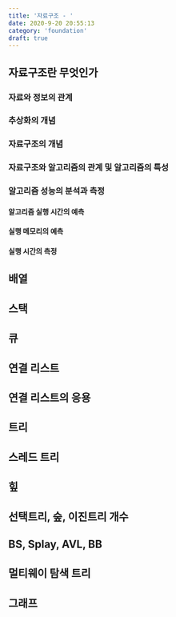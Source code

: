 ```yaml
---
title: '자료구조 - '
date: 2020-9-20 20:55:13
category: 'foundation'
draft: true
---
```


## 자료구조란 무엇인가

### 자료와 정보의 관계

### 추상화의 개념

### 자료구조의 개념

### 자료구조와 알고리즘의 관계 및 알고리즘의 특성

### 알고리즘 성능의 분석과 측정

#### 알고리즘 실행 시간의 예측

#### 실행 메모리의 예측

#### 실행 시간의 측정

## 배열

## 스택

## 큐

## 연결 리스트

## 연결 리스트의 응용

## 트리

## 스레드 트리

## 힢

## 선택트리, 숲, 이진트리 개수

## BS, Splay, AVL, BB

## 멀티웨이 탐색 트리

## 그래프
